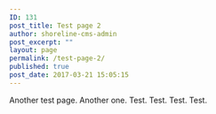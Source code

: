 ```yaml
---
ID: 131
post_title: Test page 2
author: shoreline-cms-admin
post_excerpt: ""
layout: page
permalink: /test-page-2/
published: true
post_date: 2017-03-21 15:05:15
---
```

Another test page. Another one. Test. Test. Test. Test.
